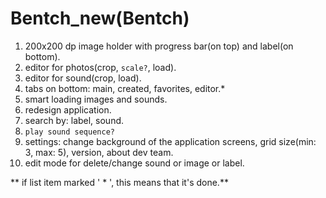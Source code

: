 # Bentch_new(Bentch)

1) 200x200 dp image holder with progress bar(on top) and label(on bottom).
2) editor for photos(crop, `scale?`, load).
3) editor for sound(crop, load).
4) tabs on bottom: main, created, favorites, editor.\*
5) smart loading images and sounds.
6) redesign application.
7) search by: label, sound.
8) `play sound sequence?`
9) settings: change background of the application screens, grid size(min: 3, max: 5), version, about dev team.
10) edit mode for delete/change sound or image or label.

** if list item marked ' \* ', this means that it's done.**
